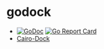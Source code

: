 godock
======

* [![GoDoc](https://godoc.org/github.com/sqp/godock?status.svg)](https://godoc.org/github.com/sqp/godock) [![Go Report Card](https://goreportcard.com/badge/sqp/godock)](https://goreportcard.com/report/sqp/godock)
* [Cairo-Dock](http://glx-dock.org)
